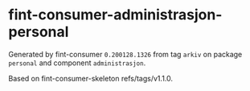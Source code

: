 # fint-consumer-administrasjon-personal

Generated by fint-consumer `0.200128.1326` from tag `arkiv` on package `personal` and component `administrasjon`.

Based on fint-consumer-skeleton refs/tags/v1.1.0.

